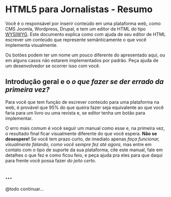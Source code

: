 # HTML5 para Jornalistas - Resumo

Você é o responsável por inserir conteúdo em uma plataforma web, como CMS
Joomla, Wordpress, Drupal, e tem um editor de HTML do tipo [WYSIWYG](https://pt.wikipedia.org/wiki/WYSIWYG).
Este documento explica como com ajuda de seu editor de HTML escrever um
conteúdo que represente semânticamente o que você implementa visualmente.

Os botões podem ter um nome um pouco diferente do apresentado aqui, ou
em alguns casos não estarem implementados por padrão. Peça ajuda de um
desenvolvedor se ocorrer isso com você.

## Introdução geral e o _o que fazer se der errado da primeira vez?_

Para você que tem função de escrever conteúdo para uma plataforma na web,
é provável que 95% do que queira fazer seja equivalente ao que você faria
para um livro ou uma revista e, se editor tenha um botão para implementar.

O erro mais comum é você seguir um manual como esse e, na primeira vez, o
resultado final ficar visualmente diferente do que você espera. **Não se
desespere!** Se você tem prazo curto, de imediato apenas _faça funcionar,
visualmente falando, como você sempre fez até agora_, mas entre em contato
com o tipo de suporte da sua plataforma, cite este manual, fale em detalhes
o que fez e como ficou feio, e peça ajuda pra eles para que daqui para frente
você possa fazer _do jeito certo_.


## ...

@todo continuar...

